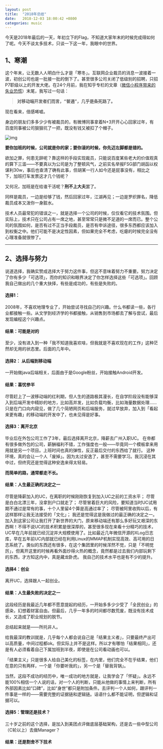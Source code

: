 ```yaml
---
layout: post
title:  "2018年总结"
date:   2018-12-03 18:00:42 +0800
categories: music
---
```


今天是2018年最后的一天，年初立下的Flag，不知道大家年末的时候完成得如何了呢。今天不谈太多技术，只谈一下这一年，我眼中的世界。

## 1、寒潮

这个年末，让无数人人明白什么才是「寒冬」。互联网企业裁员的消息一波接着一波，初创公司也是一批接一批的倒下了。甚至很多公司关闭了低级别的招聘，只招P7职级以上的开发大佬。在24个月前，我在知乎专栏的文章（[微信小程序带来的失业恐慌](https://zhuanlan.zhihu.com/p/24787356)）末尾，我写过一句话：

> **对移动端开发者们而言，“普通”，几乎是条死路了。**

现在看来，倍感唏嘘。

身边的朋友们多多少少有被裁员的，有微博同事拿着N+3开开心心回家过年，有百度同事被公司狠狠坑了一把，既没有钱又被扣了个帽子。

![img](https://diycode.b0.upaiyun.com/photo/2018/f8dce0dea5831e7357172bd192125eda.png)

**要你加班的时候，公司就是你的家；要你滚的时候，你先迈左脚都是错的。**

欲加之罪，何患无辞呢？靠这样的手段实现裁员，只能说百度某些老大的价值观真的算下三滥——不要真以为公司是为了整顿风气，之前实名举报FSG部门胡函以权谋利30w，事后也查清了确有此事，但胡某一行人如今还是屁事没有，相比之下，加班打车发票这才几个钱呢？

又何况，加班是在给谁干活呢？**刑不上大夫**罢了。

同样是裁员，一边是给够了钱，然后回家过年，江湖再见；一边是罗织罪名，降低裁员成本又泼你一身脏水。

技术人员最常犯的错误之一，就是选择一个公司的时候，仅仅看它的技术氛围。但实际上，技术只在公司占有一席之地，甚至常常只是微不足道的一席而已。整个公司的氛围如何，是否有过不正当手段裁员，是否有申诉途径，很多东西都应该加入到权衡之中。他们可能不是决定性因素，但如果完全不考虑，吃瘪的时候完全没有心理准备就很惨了。

------

## 2、选择与努力

说道选择，我确实赞成选择大于努力这件事，但这不意味着努力不重要。努力决定了你有多少「可选项」，而你的知识和眼界决定了你怎样选择这些「可选项」。回顾我自己做出的几个重大抉择，有些是成功的，有些是失败的。

#### 选择1：

2008年，不喜欢地理专业了，开始尝试寻找自己的兴趣。什么书都读一些，各行业都接触一些。从文学到经济学的书都接触，从销售到市场都去了解与尝试，最后发现编程这个兴趣点。

#### 结果：可能是对的

至少，没有进入到一种「我不知道我喜欢啥，但我就是不喜欢现在的工作」这种茫然却无用的状态里。后面的几年中。

#### 选择2： 从后端到移动端

一开始做java后端相关，后面由于是Google粉丝，开始接触Android开发。

#### 结果：喜忧参半

尽管赶上了一波移动端的红利期，但人生的道路极其漫长，在自学阶段没有能够深入到后端开发中精妙的地方，比如高并发，比如负载均衡，比如海量数据处理……只是在门口向内窥见，做了几个简陋网页和后端服务，就过早放弃，加入到「看起来更有趣」的移动端的开发中了，也未见得是好事。

#### 选择3：离开北京

毕业后在外包公司工作了3年，最后选择离开北京，降薪去广州入职UC。
在帝都有很多做外包的公司，薪酬福利不错，工作强度也一般——毕竟同一个模板拿来用用就是另一个项目。上班时间也真的弹性，反正最后交付的东西给了就行。
这种环境，真的会让一个人「废掉」。因为太过安逸了，甚至不需要学习。我沉浸在其中过，但终究还是觉得这种安逸来得太轻易。

**而简单的路，通常都走不长。**

#### 结果：人生最正确的决定之一

尽管是降薪加入的UC，在离职的时候刚刚恢复到加入UC之前的工资水平；
尽管是白白北漂三年，没拿到户口就走了；
尽管冒着巨大的风险，要知道当时UC试用期不通过是常有的事，十个人里留4个算是高通过率了；
尽管被阿里收购以后，有这样那样让我无法接受的「文化」；
我还是觉得这是我做过的最正确的决定之一。
加入到这家公司让我打开了新世界的大门，原来移动端还有那么多好玩又艰深的东西啊！不得不说UC的技术积累是很深厚的，甚至很多现在来看十分精巧的技术，UC早在几年前就已经沉淀并大规模使用了。比如最近几年微信开源的XLog日志库，早在五年前UC内部就已经在利用Linux的MMAP机制实现高效、高可用的日志系统了。类似的东西还有很多，在这个集团里的时候浑然不觉，只是「不明觉厉」，但离开这里的时候再看外面炒得火热的概念，竟然都是过去我们内部玩剩下的东西，才方知这内中，真是藏龙卧虎。
我自己的技术水平也是有不少的提升。

#### 选择4：创业

离开UC，选择跟人一起创业。

#### 结果：人生最失败的决定之一

这段经历是我最近几年都不愿意提起的经历，一开始多多少少受了「全民创业」的感染，幻想着财富自由。但最后，几乎一年多的时间都尽数荒废，既没有技术成长，又造成了职业规划的脱节。

总结起来就是——所托非人。

给我最深的教训就是，几乎每个人都会说自己是「结果主义者」，只要最终产出可以高质量，中间过程都ok。但实际上并不是这样。所以才有哪怕「结果相同」，还是有人必须看着自己下属加班到半夜，即使是在公司看动画也可以。

「结果主义」只是很多人给自己美化的标签，在内里，他们完全不在乎结果，他们在意的只有两样，一个是「你要听我的」，另一个是「替我背锅」。

当然，这段不成功的经历中，唯一成功的地方就是，让我学会了「怀疑」。永远不能100%相信一个人说的话，对一个人的判断，只能从他做的事情上来判断，所有外部因素比如“口碑”，比如“身世”都只是附加条件。去评判一个人如何，跟评判一件事是一样的——需要完整的证据链和逻辑链。话语什么都不能证明，但逻辑和证据可以。

#### 选择5：管理还是技术？

三十岁之前的这个选择，是加入到美团点评做底层基础架构，还是去一些中型公司（C轮以上）去做Manager？

#### 结果：还是割舍不下技术
